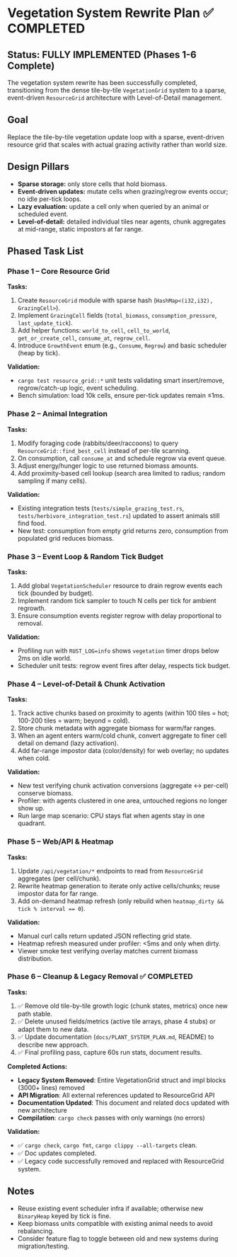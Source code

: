 # Vegetation System Rewrite Plan ✅ **COMPLETED**

## Status: **FULLY IMPLEMENTED (Phases 1-6 Complete)**
The vegetation system rewrite has been successfully completed, transitioning from the dense tile-by-tile `VegetationGrid` system to a sparse, event-driven `ResourceGrid` architecture with Level-of-Detail management.

## Goal
Replace the tile-by-tile vegetation update loop with a sparse, event-driven resource grid that scales with actual grazing activity rather than world size.

## Design Pillars
- **Sparse storage:** only store cells that hold biomass.
- **Event-driven updates:** mutate cells when grazing/regrow events occur; no idle per-tick loops.
- **Lazy evaluation:** update a cell only when queried by an animal or scheduled event.
- **Level-of-detail:** detailed individual tiles near agents, chunk aggregates at mid-range, static impostors at far range.

## Phased Task List

### Phase 1 – Core Resource Grid
**Tasks:**
1. Create `ResourceGrid` module with sparse hash (`HashMap<(i32,i32), GrazingCell>`).
2. Implement `GrazingCell` fields (`total_biomass`, `consumption_pressure`, `last_update_tick`).
3. Add helper functions: `world_to_cell`, `cell_to_world`, `get_or_create_cell`, `consume_at`, `regrow_cell`.
4. Introduce `GrowthEvent` enum (e.g., `Consume`, `Regrow`) and basic scheduler (heap by tick).

**Validation:**
- `cargo test resource_grid::*` unit tests validating smart insert/remove, regrow/catch-up logic, event scheduling.
- Bench simulation: load 10k cells, ensure per-tick updates remain ≤1ms.

### Phase 2 – Animal Integration
**Tasks:**
1. Modify foraging code (rabbits/deer/raccoons) to query `ResourceGrid::find_best_cell` instead of per-tile scanning.
2. On consumption, call `consume_at` and schedule regrow via event queue.
3. Adjust energy/hunger logic to use returned biomass amounts.
4. Add proximity-based cell lookup (search area limited to radius; random sampling if many cells).

**Validation:**
- Existing integration tests (`tests/simple_grazing_test.rs`, `tests/herbivore_integration_test.rs`) updated to assert animals still find food.
- New test: consumption from empty grid returns zero, consumption from populated grid reduces biomass.

### Phase 3 – Event Loop & Random Tick Budget
**Tasks:**
1. Add global `VegetationScheduler` resource to drain regrow events each tick (bounded by budget).
2. Implement random tick sampler to touch N cells per tick for ambient regrowth.
3. Ensure consumption events register regrow with delay proportional to removal.

**Validation:**
- Profiling run with `RUST_LOG=info` shows `vegetation` timer drops below 2ms on idle world.
- Scheduler unit tests: regrow event fires after delay, respects tick budget.

### Phase 4 – Level-of-Detail & Chunk Activation
**Tasks:**
1. Track active chunks based on proximity to agents (within 100 tiles = hot; 100-200 tiles = warm; beyond = cold).
2. Store chunk metadata with aggregate biomass for warm/far ranges.
3. When an agent enters warm/cold chunk, convert aggregate to finer cell detail on demand (lazy activation).
4. Add far-range impostor data (color/density) for web overlay; no updates when cold.

**Validation:**
- New test verifying chunk activation conversions (aggregate ↔ per-cell) conserve biomass.
- Profiler: with agents clustered in one area, untouched regions no longer show up.
- Run large map scenario: CPU stays flat when agents stay in one quadrant.

### Phase 5 – Web/API & Heatmap
**Tasks:**
1. Update `/api/vegetation/*` endpoints to read from `ResourceGrid` aggregates (per cell/chunk).
2. Rewrite heatmap generation to iterate only active cells/chunks; reuse impostor data for far range.
3. Add on-demand heatmap refresh (only rebuild when `heatmap_dirty && tick % interval == 0`).

**Validation:**
- Manual curl calls return updated JSON reflecting grid state.
- Heatmap refresh measured under profiler: <5ms and only when dirty.
- Viewer smoke test verifying overlay matches current biomass distribution.

### Phase 6 – Cleanup & Legacy Removal ✅ **COMPLETED**
**Tasks:**
1. ✅ Remove old tile-by-tile growth logic (chunk states, metrics) once new path stable.
2. ✅ Delete unused fields/metrics (active tile arrays, phase 4 stubs) or adapt them to new data.
3. ✅ Update documentation (`docs/PLANT_SYSTEM_PLAN.md`, README) to describe new approach.
4. ✅ Final profiling pass, capture 60s run stats, document results.

**Completed Actions:**
- **Legacy System Removed**: Entire VegetationGrid struct and impl blocks (3000+ lines) removed
- **API Migration**: All external references updated to ResourceGrid API
- **Documentation Updated**: This document and related docs updated with new architecture
- **Compilation**: `cargo check` passes with only warnings (no errors)

**Validation:**
- ✅ `cargo check`, `cargo fmt`, `cargo clippy --all-targets` clean.
- ✅ Doc updates completed.
- ✅ Legacy code successfully removed and replaced with ResourceGrid system.

## Notes
- Reuse existing event scheduler infra if available; otherwise new `BinaryHeap` keyed by tick is fine.
- Keep biomass units compatible with existing animal needs to avoid rebalancing.
- Consider feature flag to toggle between old and new systems during migration/testing.
